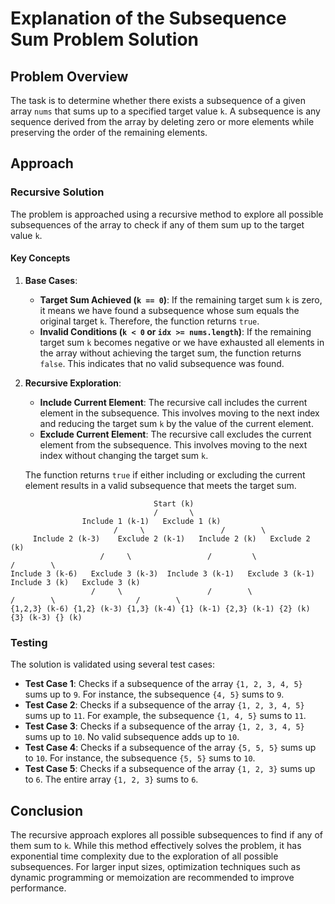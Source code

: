 # Explanation of the Subsequence Sum Problem Solution

## Problem Overview

The task is to determine whether there exists a subsequence of a given array `nums` that sums up to a specified target value `k`. A subsequence is any sequence derived from the array by deleting zero or more elements while preserving the order of the remaining elements.

## Approach

### Recursive Solution

The problem is approached using a recursive method to explore all possible subsequences of the array to check if any of them sum up to the target value `k`.

#### Key Concepts

1. **Base Cases**:
   - **Target Sum Achieved (`k == 0`)**: If the remaining target sum `k` is zero, it means we have found a subsequence whose sum equals the original target `k`. Therefore, the function returns `true`.
   - **Invalid Conditions (`k < 0` or `idx >= nums.length`)**: If the remaining target sum `k` becomes negative or we have exhausted all elements in the array without achieving the target sum, the function returns `false`. This indicates that no valid subsequence was found.

2. **Recursive Exploration**:
   - **Include Current Element**: The recursive call includes the current element in the subsequence. This involves moving to the next index and reducing the target sum `k` by the value of the current element.
   - **Exclude Current Element**: The recursive call excludes the current element from the subsequence. This involves moving to the next index without changing the target sum `k`.

   The function returns `true` if either including or excluding the current element results in a valid subsequence that meets the target sum.


```
                                Start (k)
                                /       \
                Include 1 (k-1)   Exclude 1 (k)
                       /     \                 /        \
     Include 2 (k-3)    Exclude 2 (k-1)   Include 2 (k)   Exclude 2 (k)
                    /     \                 /         \                 /        \
Include 3 (k-6)   Exclude 3 (k-3)  Include 3 (k-1)   Exclude 3 (k-1)  Include 3 (k)   Exclude 3 (k)
                  /     \                   /        \                 /        \                  /        \
{1,2,3} (k-6) {1,2} (k-3) {1,3} (k-4) {1} (k-1) {2,3} (k-1) {2} (k) {3} (k-3) {} (k)

```
### Testing

The solution is validated using several test cases:

- **Test Case 1**: Checks if a subsequence of the array `{1, 2, 3, 4, 5}` sums up to `9`. For instance, the subsequence `{4, 5}` sums to `9`.
- **Test Case 2**: Checks if a subsequence of the array `{1, 2, 3, 4, 5}` sums up to `11`. For example, the subsequence `{1, 4, 5}` sums to `11`.
- **Test Case 3**: Checks if a subsequence of the array `{1, 2, 3, 4, 5}` sums up to `10`. No valid subsequence adds up to `10`.
- **Test Case 4**: Checks if a subsequence of the array `{5, 5, 5}` sums up to `10`. For instance, the subsequence `{5, 5}` sums to `10`.
- **Test Case 5**: Checks if a subsequence of the array `{1, 2, 3}` sums up to `6`. The entire array `{1, 2, 3}` sums to `6`.

## Conclusion

The recursive approach explores all possible subsequences to find if any of them sum to `k`. While this method effectively solves the problem, it has exponential time complexity due to the exploration of all possible subsequences. For larger input sizes, optimization techniques such as dynamic programming or memoization are recommended to improve performance.
